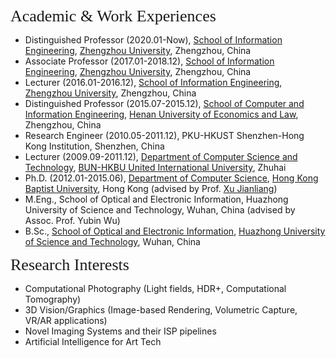
<p><span style="font-family:georgia,serif;"><span style="font-size:26px;">Academic & Work Experiences</span></span></p>

- Distinguished Professor (2020.01-Now), [School of Information Engineering](https://xg.zzu.edu.cn/), [Zhengzhou University](https://www.zzu.edu.cn/), Zhengzhou, China
- Associate Professor (2017.01-2018.12), [School of Information Engineering](https://xg.zzu.edu.cn/), [Zhengzhou University](https://www.zzu.edu.cn/), Zhengzhou, China
- Lecturer (2016.01-2016.12), [School of Information Engineering](https://xg.zzu.edu.cn/), [Zhengzhou University](https://www.zzu.edu.cn/), Zhengzhou, China
- Distinguished Professor (2015.07-2015.12), [School of Computer and Information Engineering](http://cs.huel.edu.cn/), [Henan University of Economics and Law](http://www.huel.edu.cn/), Zhengzhou, China
- Research Engineer (2010.05-2011.12), PKU-HKUST Shenzhen-Hong Kong Institution, Shenzhen, China
- Lecturer (2009.09-2011.12), [Department of Computer Science and Technology](http://comp.hkbu.edu.hk/), [BUN-HKBU United International University](http://www.hkbu.edu.hk/), Zhuhai
- Ph.D. (2012.01-2015.06), [Department of Computer Science](http://comp.hkbu.edu.hk/), [Hong Kong Baptist University](http://www.hkbu.edu.hk/), Hong Kong (advised by Prof. [Xu Jianliang](https://www.comp.hkbu.edu.hk/~xujl))
- M.Eng., School of Optical and Electronic Information, Huazhong University of Science and Technology, Wuhan, China (advised by Assoc. Prof. Yubin Wu)
- B.Sc., [School of Optical and Electronic Information](http://oei.hust.edu.cn/), [Huazhong University of Science and Technology](http://www.hust.edu.cn/), Wuhan, China

<p><span style="font-family:georgia,serif;"><span style="font-size:26px;">Research Interests</span></span></p>

- Computational Photography (Light fields, HDR+, Computational Tomography)
- 3D Vision/Graphics (Image-based Rendering, Volumetric Capture, VR/AR applications)
- Novel Imaging Systems and their ISP pipelines
- Artificial Intelligence for Art Tech

